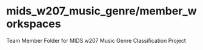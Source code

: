 # mids_w207_music_genre/member_workspaces
Team Member Folder for MIDS w207 Music Genre Classification Project
